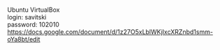 <br>Ubuntu VirtualBox
<br>login: savitski
<br>password: 102010
https://docs.google.com/document/d/1z27O5xLblWKjIxcXRZnbd1smm-oYa8bt/edit
